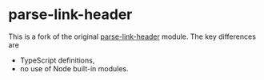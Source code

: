 # parse-link-header

This is a fork of the original [parse-link-header](https://github.com/thlorenz/parse-link-header) module.
The key differences are 
- TypeScript definitions,
- no use of Node built-in modules.
